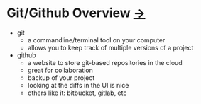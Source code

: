 # Git/Github Overview [->](./3.md)

- git
  - a commandline/terminal tool on your computer
  - allows you to keep track of multiple versions of a project
- github
  - a website to store git-based repositories in the cloud
  - great for collaboration
  - backup of your project
  - looking at the diffs in the UI is nice
  - others like it: bitbucket, gitlab, etc
